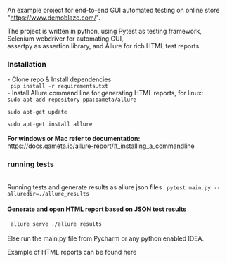 An example project for end-to-end GUI automated testing on online store "https://www.demoblaze.com/". 

The project is written in python, using Pytest as testing framework, Selenium webdriver for automating GUI, <br> assertpy as assertion library, and Allure for rich HTML test reports.

<h3> Installation </h3>
- Clone repo & Install dependencies <br>
<code> pip install -r requirements.txt</code> <br>
- Install Allure command line for generating HTML reports, for linux: <br>
<code>sudo apt-add-repository ppa:qameta/allure <br>
sudo apt-get update  <br>
sudo apt-get install allure </code>
<br> <br><b>For windows or Mac refer to documentation:</b><br>
<link> https://docs.qameta.io/allure-report/#_installing_a_commandline

<h3> running tests </h3>
<br>Running tests and generate results as allure json files 
<code> pytest main.py --alluredir=./allure_results </code>
<h4> Generate and open HTML report based on JSON test results</h4>
<code> allure serve ./allure_results </code>
<br><br> Else run the main.py file from Pycharm or any python enabled IDEA.<br>

Example of HTML reports can be found here <link> 
